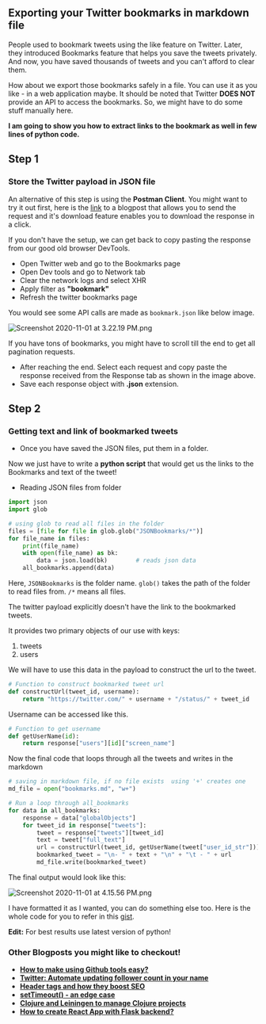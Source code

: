 ## Exporting your Twitter bookmarks in markdown file

People used to bookmark tweets using the like feature on Twitter. Later, they introduced Bookmarks feature that helps you save the tweets privately. And now, you have saved thousands of tweets and you can't afford to clear them.

How about we export those bookmarks safely in a file. You can use it as you like - in a web application maybe. It should be noted that Twitter **DOES NOT** provide an API to access the bookmarks. So, we might have to do some stuff manually here.

**I am going to show you how to extract links to the bookmark as well in few lines of python code.**

## Step 1
### Store the Twitter payload in JSON file

An alternative of this step is using the **Postman Client**. You might want to try it out first, here is the [link](https://apievangelist.com/2019/12/30/pulling-your-twitter-bookmarks-via-the-twitter-api/) to a blogpost that allows you to send the request and it's download feature enables you to download the response in a click.

If you don't have the setup, we can get back to copy pasting the response from our good old browser DevTools.

- Open Twitter web and go to the Bookmarks page
- Open Dev tools and go to Network tab
- Clear the network logs and select XHR
- Apply filter as **"bookmark"**
- Refresh the twitter bookmarks page

You would see some API calls are made as `bookmark.json` like below image.

![Screenshot 2020-11-01 at 3.22.19 PM.png](https://cdn.hashnode.com/res/hashnode/image/upload/v1604225132382/Tw16tYOd1.png)

If you have tons of bookmarks, you might have to scroll till the end to get all pagination requests.

- After reaching the end. Select each request and copy paste the response received from the Response tab as shown in the image above.
- Save each response object with **.json** extension.

## Step 2
### Getting text and link of bookmarked tweets

- Once you have saved the JSON files, put them in a folder. 

Now we just have to write a **python script** that would get us the links to the Bookmarks and text of the tweet!

- Reading JSON files from folder 

```python
import json
import glob

# using glob to read all files in the folder
files = [file for file in glob.glob("JSONBookmarks/*")]     
for file_name in files:
    print(file_name)
    with open(file_name) as bk:
	    data = json.load(bk)        # reads json data
    all_bookmarks.append(data)
```

Here, `JSONBookmarks` is the folder name. `glob()` takes the path of the folder to read files from. `/*` means all files.

The twitter payload explicitly doesn't have the link to the bookmarked tweets.
 
It provides two primary objects of our use with keys: 

1. tweets
2. users

We will have to use this data in the payload to construct the url to the tweet.

```python
# Function to construct bookmarked tweet url
def constructUrl(tweet_id, username):
	return "https://twitter.com/" + username + "/status/" + tweet_id
```

Username can be accessed like this.

```python
# Function to get username
def getUserName(id):
	return response["users"][id]["screen_name"]
```

Now the final code that loops through all the tweets and writes in the markdown
```python
# saving in markdown file, if no file exists  using '+' creates one
md_file = open("bookmarks.md", "w+")

# Run a loop through all_bookmarks
for data in all_bookmarks:
    response = data["globalObjects"]
    for tweet_id in response["tweets"]:
        tweet = response["tweets"][tweet_id]
        text = tweet["full_text"]
        url = constructUrl(tweet_id, getUserName(tweet["user_id_str"]))
        bookmarked_tweet = "\n- " + text + "\n" + "\t - " + url
        md_file.write(bookmarked_tweet)
```

The final output would look like this: 

![Screenshot 2020-11-01 at 4.15.56 PM.png](https://cdn.hashnode.com/res/hashnode/image/upload/v1604229364586/6w4P76SIm.png)

I have formatted it as I wanted, you can do something else too. Here is the whole code for you to refer in this [gist](https://gist.github.com/divyajyotiuk/9fb29c046e1dfcc8d5683684d7068efe).

**Edit:** For best results use latest version of python!

### Other Blogposts you might like to checkout!

- **[How to make using Github tools easy?](https://divyajyotiuk.hashnode.dev/how-to-make-using-github-tools-easy-ckecebppj00h4a7s1canncfm7)**
- **[Twitter: Automate updating follower count in your name](https://divyajyotiuk.hashnode.dev/twitter-automate-updating-follower-count-in-your-name-ckeh597ez02z8p2s1fkdkg1su
)**
- **[Header tags and how they boost SEO](https://divyajyotiuk.hashnode.dev/header-tags-and-how-they-boost-seo-ckemx9ynn04kg99s1hwat4t1m)**
- **[setTimeout() - an edge case](https://divyajyotiuk.hashnode.dev/settimeout-an-edge-case-ckepxig6z031kjss19ohx17l2)**
- **[Clojure and Leiningen to manage Clojure projects](https://divyajyotiuk.hashnode.dev/clojure-and-leiningen-to-manage-clojure-projects-ckesb05t1005qs6s1gvcy7nfj)**
- **[How to create React App with Flask backend?](https://divyajyotiuk.hashnode.dev/how-to-create-react-app-with-flask-backend)**

